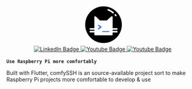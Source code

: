 
<div id="header" align="center">
  <img src="assets/comfy-cat.png" width="100"/>
</div>
<div id="badges" align="center">
  <a href="https://www.linkedin.com/in/tung-thomas-nguyen-9b010317b">
    <img src="https://img.shields.io/badge/Flutter-black?style=for-the-badge&logo=Flutter&logoColor=blue" alt="LinkedIn Badge"/>
  </a>
  <a href="https://www.youtube.com/@thomasthemaker">
    <img src="https://img.shields.io/badge/SQL-blue?style=for-the-badge&logo=sqlite&logoColor=white" alt="Youtube Badge"/>
  </a>
    <a href="https://comfystudio.tech">
    <img src="https://img.shields.io/badge/dart-black?style=for-the-badge&logo=dart&logoColor=green" alt="Youtube Badge"/>
  </a>
</div>

**`Use Raspberry Pi more comfortably`**

Built with Flutter, comfySSH is an source-available project sort to make Raspberry Pi projects more comfortable to develop & use
